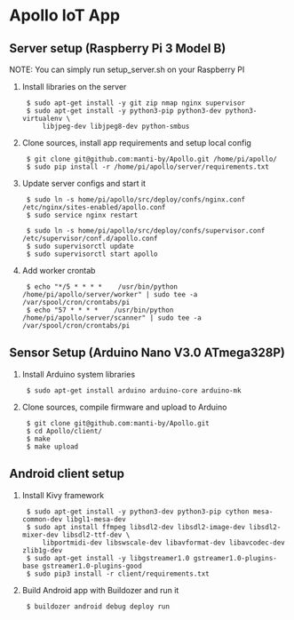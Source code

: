 Apollo IoT App
==============


Server setup (Raspberry Pi 3 Model B)
-------------------------------------

NOTE: You can simply run setup_server.sh on your Raspberry PI

1. Install libraries on the server

        $ sudo apt-get install -y git zip nmap nginx supervisor
        $ sudo apt-get install -y python3-pip python3-dev python3-virtualenv \
            libjpeg-dev libjpeg8-dev python-smbus


2. Clone sources, install app requirements and setup local config

        $ git clone git@github.com:manti-by/Apollo.git /home/pi/apollo/
        $ sudo pip install -r /home/pi/apollo/server/requirements.txt


3. Update server configs and start it

        $ sudo ln -s home/pi/apollo/src/deploy/confs/nginx.conf /etc/nginx/sites-enabled/apollo.conf
        $ sudo service nginx restart

        $ sudo ln -s home/pi/apollo/src/deploy/confs/supervisor.conf /etc/supervisor/conf.d/apollo.conf
        $ sudo supervisorctl update
        $ sudo supervisorctl start apollo


4. Add worker crontab

        $ echo "*/5 * * * *    /usr/bin/python /home/pi/apollo/server/worker" | sudo tee -a /var/spool/cron/crontabs/pi
        $ echo "57 * * * *    /usr/bin/python /home/pi/apollo/server/scanner" | sudo tee -a /var/spool/cron/crontabs/pi



Sensor Setup (Arduino Nano V3.0 ATmega328P)
-------------------------------------------

1. Install Arduino system libraries 

        $ sudo apt-get install arduino arduino-core arduino-mk


2. Clone sources, compile firmware and upload to Arduino 

        $ git clone git@github.com:manti-by/Apollo.git
        $ cd Apollo/client/
        $ make
        $ make upload


Android client setup
--------------------

1. Install Kivy framework

        $ sudo apt-get install -y python3-dev python3-pip cython mesa-common-dev libgl1-mesa-dev
        $ sudo apt install ffmpeg libsdl2-dev libsdl2-image-dev libsdl2-mixer-dev libsdl2-ttf-dev \
            libportmidi-dev libswscale-dev libavformat-dev libavcodec-dev zlib1g-dev
        $ sudo apt-get install -y libgstreamer1.0 gstreamer1.0-plugins-base gstreamer1.0-plugins-good
        $ sudo pip3 install -r client/requirements.txt


2. Build Android app with Buildozer and run it

        $ buildozer android debug deploy run